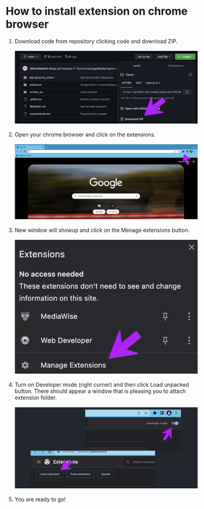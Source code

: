 
# How to install extension on chrome browser
1. Download code from repository clicking code and download ZIP.
<br/><br/>
![Drag Racing](/images/zero.png)
<br/><br/>
2. Open your chrome browser and click on the extensions.
<br/><br/>
![Drag Racing](/images/first.png)
<br/><br/>
3. New window will showup and click on the Menage extensions button.
<br/><br/>
![Drag Racing](/images/second.png)
<br/><br/>
4. Turn on Developer mode (right corner) and then click Load unpacked button.
There should appear a window that is pleasing you to attach extension folder.
<br/><br/>
![Drag Racing](/images/third.png)
<br/><br/>
5. You are ready to go!
